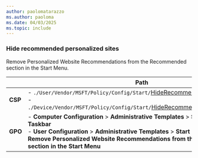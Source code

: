```yaml
---
author: paolomatarazzo
ms.author: paoloma
ms.date: 04/03/2025
ms.topic: include
---
```


### Hide recommended personalized sites

Remove Personalized Website Recommendations from the Recommended section in the Start Menu.

|  | Path |
|--|--|
| **CSP** | - `./User/Vendor/MSFT/Policy/Config/Start/`[HideRecommendedPersonalizedSites](/windows/client-management/mdm/policy-csp-start#hiderecommendedpersonalizedsites)<br>- `./Device/Vendor/MSFT/Policy/Config/Start/`[HideRecommendedPersonalizedSites](/windows/client-management/mdm/policy-csp-start#hiderecommendedpersonalizedsites) |
| **GPO** | - **Computer Configuration** > **Administrative Templates** > **Start Menu and Taskbar**<br> - **User Configuration** > **Administrative Templates** > **Start Menu and Taskbar** > **Remove Personalized Website Recommendations from the Recommended section in the Start Menu**|